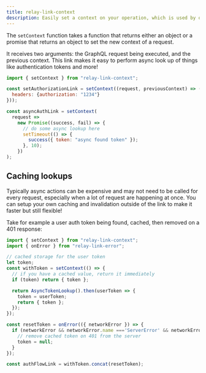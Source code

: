 ```yaml
---
title: relay-link-context
description: Easily set a context on your operation, which is used by other links further down the chain.
---
```


The `setContext` function takes a function that returns either an object or a promise that returns an object to set the new context of a request.

It receives two arguments: the GraphQL request being executed, and the previous context. This link makes it easy to perform async look up of things like authentication tokens and more!

```js
import { setContext } from "relay-link-context";

const setAuthorizationLink = setContext((request, previousContext) => ({
  headers: {authorization: "1234"}
}));

const asyncAuthLink = setContext(
  request =>
    new Promise((success, fail) => {
      // do some async lookup here
      setTimeout(() => {
        success({ token: "async found token" });
      }, 10);
    })
);
```

## Caching lookups

Typically async actions can be expensive and may not need to be called for every request, especially when a lot of request are happening at once. You can setup your own caching and invalidation outside of the link to make it faster but still flexible!

Take for example a user auth token being found, cached, then removed on a 401 response:

```js
import { setContext } from "relay-link-context";
import { onError } from "relay-link-error";

// cached storage for the user token
let token;
const withToken = setContext(() => {
  // if you have a cached value, return it immediately
  if (token) return { token };

  return AsyncTokenLookup().then(userToken => {
    token = userToken;
    return { token };
  });
});

const resetToken = onError(({ networkError }) => {
  if (networkError && networkError.name ==='ServerError' && networkError.statusCode === 401) {
    // remove cached token on 401 from the server
    token = null;
  }
});

const authFlowLink = withToken.concat(resetToken);
```
